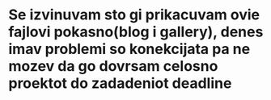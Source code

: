 # Se izvinuvam sto gi prikacuvam ovie fajlovi pokasno(blog i gallery), denes imav problemi so konekcijata pa ne mozev da go dovrsam celosno proektot do zadadeniot deadline
